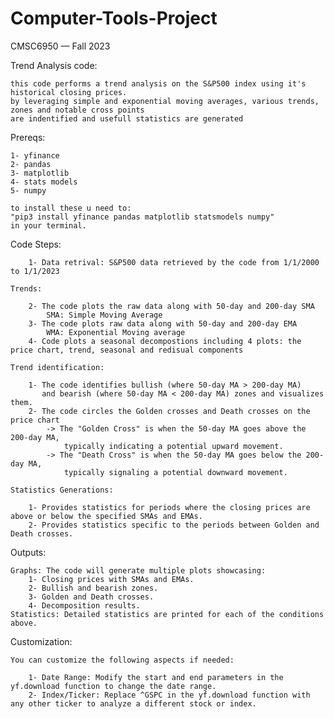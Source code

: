 # Computer-Tools-Project
CMSC6950 — Fall 2023

Trend Analysis code:

    this code performs a trend analysis on the S&P500 index using it's historical closing prices.
    by leveraging simple and exponential moving averages, various trends, zones and notable cross points
    are indentified and usefull statistics are generated

Prereqs:

    1- yfinance
    2- pandas
    3- matplotlib
    4- stats models
    5- numpy
    
    to install these u need to:
    "pip3 install yfinance pandas matplotlib statsmodels numpy"
    in your terminal.
    
    
Code Steps:

        1- Data retrival: S&P500 data retrieved by the code from 1/1/2000 to 1/1/2023
    
    Trends:
    
        2- The code plots the raw data along with 50-day and 200-day SMA
            SMA: Simple Moving Average
        3- The code plots raw data along with 50-day and 200-day EMA
            WMA: Exponential Moving average
        4- Code plots a seasonal decompostions including 4 plots: the price chart, trend, seasonal and redisual components
    
    Trend identification:
    
        1- The code identifies bullish (where 50-day MA > 200-day MA) 
           and bearish (where 50-day MA < 200-day MA) zones and visualizes them.
        2- The code circles the Golden crosses and Death crosses on the price chart
            -> The "Golden Cross" is when the 50-day MA goes above the 200-day MA, 
                typically indicating a potential upward movement.
            -> The "Death Cross" is when the 50-day MA goes below the 200-day MA, 
                typically signaling a potential downward movement.
        
    Statistics Generations:
    
        1- Provides statistics for periods where the closing prices are above or below the specified SMAs and EMAs.
        2- Provides statistics specific to the periods between Golden and Death crosses.
        
Outputs:

    Graphs: The code will generate multiple plots showcasing:
        1- Closing prices with SMAs and EMAs.
        2- Bullish and bearish zones.
        3- Golden and Death crosses.
        4- Decomposition results.
    Statistics: Detailed statistics are printed for each of the conditions above.
    
Customization:

    You can customize the following aspects if needed:
    
        1- Date Range: Modify the start and end parameters in the yf.download function to change the date range.
        2- Index/Ticker: Replace ^GSPC in the yf.download function with any other ticker to analyze a different stock or index.